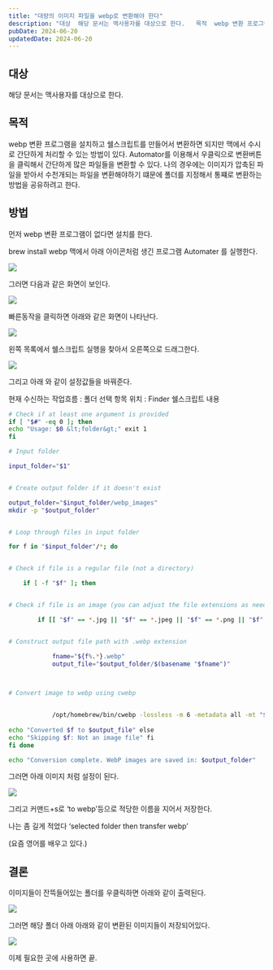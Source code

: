 ```yaml
---
title: "대량의 이미지 파일을 webp로 변환해야 한다"
description: "대상  해당 문서는 맥사용자를 대상으로 한다.   목적  webp 변환 프로그램을 설치하고 쉘스크립트를 만들어서 변환하면 되지만 맥에서 수시로 간단하게 처리할 수 있는 방법이 있다. Automator를 이용해서 우클릭으로 변환버튼을 클릭해서 간단하게 많은 파일들을 변환할 수 있다. 나의..."
pubDate: 2024-06-20
updatedDate: 2024-06-20
---
```


## 대상

해당 문서는 맥사용자를 대상으로 한다.

## 목적

webp 변환 프로그램을 설치하고 쉘스크립트를 만들어서 변환하면 되지만 맥에서 수시로 간단하게 처리할 수 있는 방법이 있다. Automator를 이용해서 우클릭으로 변환버튼을 클릭해서 간단하게 많은 파일들을 변환할 수 있다. 나의 경우에는 이미지가 압축된 파일을 받아서 수천개되는 파일을 변환해야하기 떄문에 폴더를 지정해서 통쨰로 변환하는 방법을 공유하려고 한다.

## 방법

먼저 webp 변환 프로그램이 없다면 설치를 한다.

brew install webp
맥에서 아래 아이콘처럼 생긴 프로그램 Automater 를 실행한다.

![](/content/images/2024/06/DraggedImage-10.png)

그러면 다음과 같은 화면이 보인다.

![](/content/images/2024/06/-----------2024-06-20-------10.57.00.webp)

빠른동작을 클릭하면 아래와 같은 화면이 나타난다.

![](/content/images/2024/06/-----------2024-06-20-------10.59.23.webp)

왼쪽 목록에서 쉘스크립트 실행을 찾아서 오른쪽으로 드래그한다.

![](/content/images/2024/06/-----------2024-06-20-------11.01.16.webp)

그리고 아래 와 같이 설정값들을 바꿔준다.

현재 수신하는 작업흐름 : 폴더
선택 항목 위치 : Finder
쉘스크립트 내용
```bash
# Check if at least one argument is provided 
if [ "$#" -eq 0 ]; then
echo "Usage: $0 &lt;folder&gt;" exit 1
fi

# Input folder

input_folder="$1"


# Create output folder if it doesn't exist

output_folder="$input_folder/webp_images" 
mkdir -p "$output_folder"


# Loop through files in input folder

for f in "$input_folder"/*; do


# Check if file is a regular file (not a directory)

    if [ -f "$f" ]; then


# Check if file is an image (you can adjust the file extensions as needed)

        if [[ "$f" == *.jpg || "$f" == *.jpeg || "$f" == *.png || "$f" == *.gif ]]; then


# Construct output file path with .webp extension

            fname="${f%.*}.webp"
            output_file="$output_folder/$(basename "$fname")"
            


# Convert image to webp using cwebp 


            /opt/homebrew/bin/cwebp -lossless -m 6 -metadata all -mt "$f" -o "$output_file"
            
echo "Converted $f to $output_file" else
echo "Skipping $f: Not an image file" fi
fi done

echo "Conversion complete. WebP images are saved in: $output_folder"
```

그러면 아래 이미지 처럼 설정이 된다.

![](/content/images/2024/06/-----------2024-06-20-------11.05.27.webp)

그리고 커맨드+s로 ‘to webp’등으로 적당한 이름을 지어서 저장한다.

나는 좀 길게 적었다 ‘selected folder then transfer webp’

(요즘 영어를 배우고 있다.)


## 결론

이미지들이 잔뜩들어있는 폴더를 우클릭하면 아래와 같이 출력된다.

![](/content/images/2024/06/DraggedImage-1-2.png)

그러면 해당 폴더 아래 아래와 같이 변환된 이미지들이 저장되어있다.

![](/content/images/2024/06/-----------2024-06-20-------11.10.50.webp)

이제 필요한 곳에 사용하면 끝.
